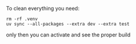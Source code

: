To clean everything you need:

```
rm -rf .venv
uv sync --all-packages --extra dev --extra test
```

only then you can activate and see the proper build 


